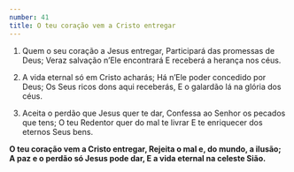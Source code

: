 ```yaml
---
number: 41
title: O teu coração vem a Cristo entregar
---
```


1. Quem o seu coração a Jesus entregar,
  Participará das promessas de Deus;
  Veraz salvação n’Ele encontrará
  E receberá a herança nos céus.

2. A vida eternal só em Cristo acharás;
  Há n’Ele poder concedido por Deus;
  Os Seus ricos dons aqui receberás,
  E o galardão lá na glória dos céus.

3. Aceita o perdão que Jesus quer te dar,
  Confessa ao Senhor os pecados que tens;
  O teu Redentor quer do mal te livrar
  E te enriquecer dos eternos Seus bens.

  __O teu coração vem a Cristo entregar,
  Rejeita o mal e, do mundo, a ilusão;
  A paz e o perdão só Jesus pode dar,
  E a vida eternal na celeste Sião.__
